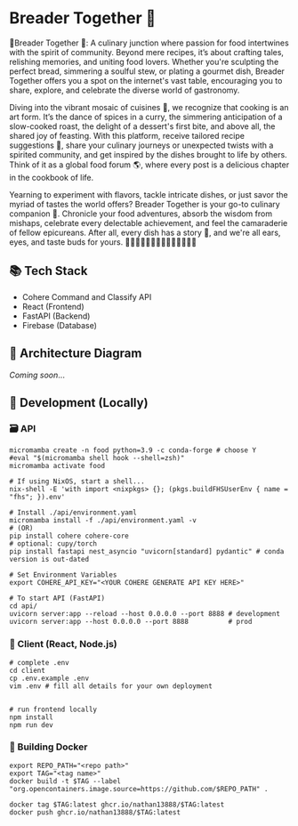 # Breader Together 🍞

🍴Breader Together 🍞: A culinary junction where passion for food intertwines with the spirit of community. Beyond mere recipes, it’s about crafting tales, relishing memories, and uniting food lovers. Whether you're sculpting the perfect bread, simmering a soulful stew, or plating a gourmet dish, Breader Together offers you a spot on the internet's vast table, encouraging you to share, explore, and celebrate the diverse world of gastronomy.

Diving into the vibrant mosaic of cuisines 🥘, we recognize that cooking is an art form. It’s the dance of spices in a curry, the simmering anticipation of a slow-cooked roast, the delight of a dessert's first bite, and above all, the shared joy of feasting. With this platform, receive tailored recipe suggestions 📜, share your culinary journeys or unexpected twists with a spirited community, and get inspired by the dishes brought to life by others. Think of it as a global food forum 🌎, where every post is a delicious chapter in the cookbook of life.

Yearning to experiment with flavors, tackle intricate dishes, or just savor the myriad of tastes the world offers? Breader Together is your go-to culinary companion 🍲. Chronicle your food adventures, absorb the wisdom from mishaps, celebrate every delectable achievement, and feel the camaraderie of fellow epicureans. After all, every dish has a story 📖, and we're all ears, eyes, and taste buds for yours. 🍱🥗🍜🍝🍲🥘🍛🍔🍕🍖🍗🍳🍤🍣

## 📚 Tech Stack
- Cohere Command and Classify API
- React (Frontend)
- FastAPI (Backend)
- Firebase (Database)

## 🧱 Architecture Diagram
*Coming soon*...

## 🔧 Development (Locally)

### 🗃️ API
```
micromamba create -n food python=3.9 -c conda-forge # choose Y
#eval "$(micromamba shell hook --shell=zsh)"
micromamba activate food

# If using NixOS, start a shell...
nix-shell -E 'with import <nixpkgs> {}; (pkgs.buildFHSUserEnv { name = "fhs"; }).env'

# Install ./api/environment.yaml
micromamba install -f ./api/environment.yaml -v
# (OR)
pip install cohere cohere-core
# optional: cupy/torch
pip install fastapi nest_asyncio "uvicorn[standard] pydantic" # conda version is out-dated

# Set Environment Variables
export COHERE_API_KEY="<YOUR COHERE GENERATE API KEY HERE>"

# To start API (FastAPI)
cd api/
uvicorn server:app --reload --host 0.0.0.0 --port 8888 # development
uvicorn server:app --host 0.0.0.0 --port 8888          # prod
```

### 🌇 Client (React, Node.js)
```
# complete .env
cd client
cp .env.example .env
vim .env # fill all details for your own deployment


# run frontend locally
npm install
npm run dev
```

### 🐳 Building Docker
```
export REPO_PATH="<repo path>"
export TAG="<tag name>"
docker build -t $TAG --label "org.opencontainers.image.source=https://github.com/$REPO_PATH" .

docker tag $TAG:latest ghcr.io/nathan13888/$TAG:latest
docker push ghcr.io/nathan13888/$TAG:latest
```




